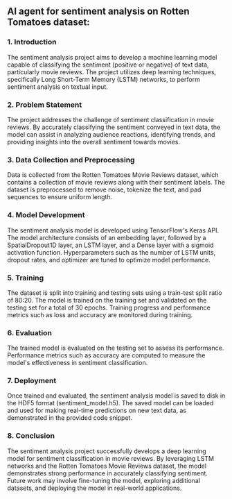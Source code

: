 ## AI agent for sentiment analysis on Rotten Tomatoes dataset:

### 1. Introduction
The sentiment analysis project aims to develop a machine learning model capable of classifying the sentiment (positive or negative) of text data, particularly movie reviews. The project utilizes deep learning techniques, specifically Long Short-Term Memory (LSTM) networks, to perform sentiment analysis on textual input.

### 2. Problem Statement
The project addresses the challenge of sentiment classification in movie reviews. By accurately classifying the sentiment conveyed in text data, the model can assist in analyzing audience reactions, identifying trends, and providing insights into the overall sentiment towards movies.

### 3. Data Collection and Preprocessing
Data is collected from the Rotten Tomatoes Movie Reviews dataset, which contains a collection of movie reviews along with their sentiment labels.
The dataset is preprocessed to remove noise, tokenize the text, and pad sequences to ensure uniform length.

### 4. Model Development
The sentiment analysis model is developed using TensorFlow's Keras API.
The model architecture consists of an embedding layer, followed by a SpatialDropout1D layer, an LSTM layer, and a Dense layer with a sigmoid activation function.
Hyperparameters such as the number of LSTM units, dropout rates, and optimizer are tuned to optimize model performance.

### 5. Training
The dataset is split into training and testing sets using a train-test split ratio of 80:20.
The model is trained on the training set and validated on the testing set for a total of 30 epochs.
Training progress and performance metrics such as loss and accuracy are monitored during training.

### 6. Evaluation
The trained model is evaluated on the testing set to assess its performance.
Performance metrics such as accuracy are computed to measure the model's effectiveness in sentiment classification.

### 7. Deployment
Once trained and evaluated, the sentiment analysis model is saved to disk in the HDF5 format (sentiment_model.h5).
The saved model can be loaded and used for making real-time predictions on new text data, as demonstrated in the provided code snippet.

### 8. Conclusion
The sentiment analysis project successfully develops a deep learning model for sentiment classification in movie reviews. By leveraging LSTM networks and the Rotten Tomatoes Movie Reviews dataset, the model demonstrates strong performance in accurately classifying sentiment. Future work may involve fine-tuning the model, exploring additional datasets, and deploying the model in real-world applications.
